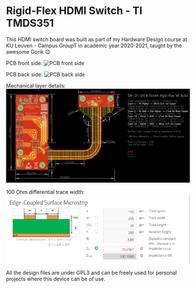 # Rigid-Flex HDMI Switch - TI TMDS351
This HDMI switch board was built as part of my Hardware Design course at KU Leuven - Campus GroupT in academic year 2020-2021, taught by the awesome Gorik :wink:

PCB front side:
![PCB front side](https://github.com/maximyudayev/TMD351-Rigid-Flex-HDMI-Switch/blob/main/images/Rigid-Flex%20HDMI%20Switch%20Front.png)

PCB back side:
![PCB back side](https://github.com/maximyudayev/TMD351-Rigid-Flex-HDMI-Switch/blob/main/images/Rigid-Flex%20HDMI%20Switch%20Back.png)

Mechanical layer details:
![Mechanical layer details](https://github.com/maximyudayev/TMD351-Rigid-Flex-HDMI-Switch/blob/main/images/Measures%20and%20mechanical%20layer.png)

100 Ohm differential trace width:
![100 Ohm differential trace width](https://github.com/maximyudayev/TMD351-Rigid-Flex-HDMI-Switch/blob/main/images/100%20Ohm%20Differential%20trace.png)

All the design files are under GPL3 and can be freely used for personal projects where this device can be of use.
